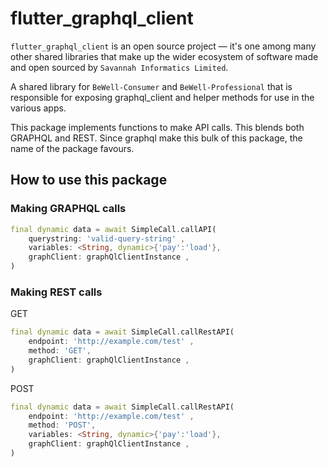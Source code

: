# flutter_graphql_client

`flutter_graphql_client` is an open source project &mdash; it's one among many other shared libraries that make up the wider ecosystem of software made and open sourced by `Savannah Informatics Limited`.

A shared library for `BeWell-Consumer` and `BeWell-Professional` that is responsible for exposing graphql_client and helper methods for use in the various apps.

This package implements functions to make API calls. This blends both GRAPHQL and REST.
Since graphql make this bulk of this package, the name of the package favours.

## How to use this package

### Making GRAPHQL calls

```dart
final dynamic data = await SimpleCall.callAPI(
    querystring: 'valid-query-string' ,
    variables: <String, dynamic>{'pay':'load'},
    graphClient: graphQlClientInstance ,
)
```

### Making REST calls

GET

```dart
final dynamic data = await SimpleCall.callRestAPI(
    endpoint: 'http://example.com/test' ,
    method: 'GET',
    graphClient: graphQlClientInstance ,
)
```

POST

```dart
final dynamic data = await SimpleCall.callRestAPI(
    endpoint: 'http://example.com/test' ,
    method: 'POST',
    variables: <String, dynamic>{'pay':'load'},
    graphClient: graphQlClientInstance ,
)
```
